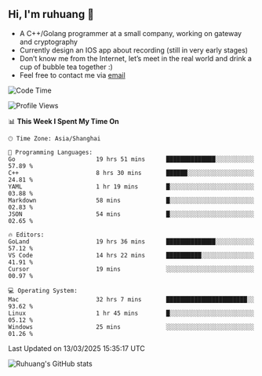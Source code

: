 ## Hi, I'm ruhuang 👋

- A C++/Golang programmer at a small company, working on gateway and cryptography
- Currently design an IOS app about recording (still in very early stages)
- Don’t know me from the Internet, let’s meet in the real world and drink a cup of bubble tea together :)
- Feel free to contact me via [email](mailto:ruhuang2001@gmail.com)
<!--START_SECTION:waka-->
![Code Time](http://img.shields.io/badge/Code%20Time-365%20hrs%2037%20mins-blue)

![Profile Views](http://img.shields.io/badge/Profile%20Views-0-blue)

📊 **This Week I Spent My Time On** 

```text
🕑︎ Time Zone: Asia/Shanghai

💬 Programming Languages: 
Go                       19 hrs 51 mins      ██████████████░░░░░░░░░░░   57.89 % 
C++                      8 hrs 30 mins       ██████░░░░░░░░░░░░░░░░░░░   24.81 % 
YAML                     1 hr 19 mins        █░░░░░░░░░░░░░░░░░░░░░░░░   03.88 % 
Markdown                 58 mins             █░░░░░░░░░░░░░░░░░░░░░░░░   02.83 % 
JSON                     54 mins             █░░░░░░░░░░░░░░░░░░░░░░░░   02.65 % 

🔥 Editors: 
GoLand                   19 hrs 36 mins      ██████████████░░░░░░░░░░░   57.12 % 
VS Code                  14 hrs 22 mins      ██████████░░░░░░░░░░░░░░░   41.91 % 
Cursor                   19 mins             ░░░░░░░░░░░░░░░░░░░░░░░░░   00.97 % 

💻 Operating System: 
Mac                      32 hrs 7 mins       ███████████████████████░░   93.62 % 
Linux                    1 hr 45 mins        █░░░░░░░░░░░░░░░░░░░░░░░░   05.12 % 
Windows                  25 mins             ░░░░░░░░░░░░░░░░░░░░░░░░░   01.26 % 
```


 Last Updated on 13/03/2025 15:35:17 UTC
<!--END_SECTION:waka-->

![Ruhuang's GitHub stats](https://github-readme-stats.vercel.app/api?username=ruhuang2001&count_private=true&hide_title=true&show_icons=true&theme=vue)

